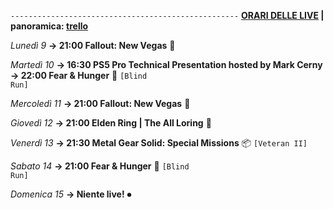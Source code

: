 <code>---------------------------------------------------</code>
<b><u>ORARI DELLE LIVE</u> | panoramica: <a href="https://trello.com/b/iKwdSGf3/sabaku">trello</a></b>

<i>Lunedì 9</i>
<b>→ 21:00 Fallout: New Vegas</b> 🥫

<i>Martedì 10</i>
<b>→ 16:30 PS5 Pro Technical Presentation hosted by Mark Cerny</b>
<b>→ 22:00 Fear & Hunger</b> 🍴 <code>[Blind Run]</code>

<i>Mercoledì 11</i>
<b>→ 21:00 Fallout: New Vegas</b> 🥫

<i>Giovedì 12</i>
<b>→ 21:00 Elden Ring | The All Loring</b> 🌳

<i>Venerdì 13</i>
<b>→ 21:30 Metal Gear Solid: Special Missions</b> 📦 <code>[Veteran II]</code>

<i>Sabato 14</i>
<b>→ 21:00 Fear & Hunger</b> 🍴 <code>[Blind Run]</code>

<i>Domenica 15</i>
<b>→ Niente live!</b> ⏺
